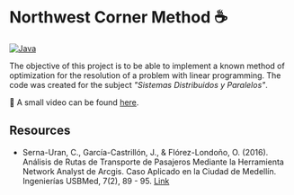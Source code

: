# Northwest Corner Method :coffee:

[![Java](https://forthebadge.com/images/badges/made-with-java.svg)](https://forthebadge.com)

The objective of this project is to be able to implement a known method of optimization for the resolution of a problem with linear programming. The code was created for the subject _"Sistemas Distribuidos y Paralelos"_. 

:movie_camera: A small video can be found [here](https://www.youtube.com/watch?v=vRZcqnxc4wU&).

## Resources 
- Serna-Uran, C., García-Castrillón, J., & Flórez-Londoño, O. (2016). Análisis de Rutas
de Transporte de Pasajeros Mediante la Herramienta Network Analyst de Arcgis. Caso
Aplicado en la Ciudad de Medellín. Ingenierías USBMed, 7(2), 89 - 95. [Link](https://doi.org/10.21500/20275846.2631)